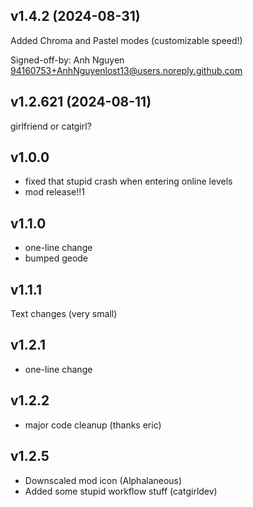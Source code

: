 
## <cy>v1.4.2</c> (2024-08-31)
Added Chroma and Pastel modes (customizable speed!)

Signed-off-by: Anh Nguyen <94160753+AnhNguyenlost13@users.noreply.github.com>
## <cy>v1.2.621</c> (2024-08-11)
girlfriend or catgirl?


## <cy>v1.0.0</c>
- fixed that stupid crash when entering online levels
- mod release!!1

## <cy>v1.1.0</c>
- one-line change
- bumped geode

## <cy>v1.1.1</c>
Text changes (very small)

## <cy>v1.2.1</c>
- one-line change

## <cy>v1.2.2</c>
- major code cleanup (thanks eric)

## <cy>v1.2.5</c>

- Downscaled mod icon (Alphalaneous)
- Added some stupid workflow stuff (catgirldev)
